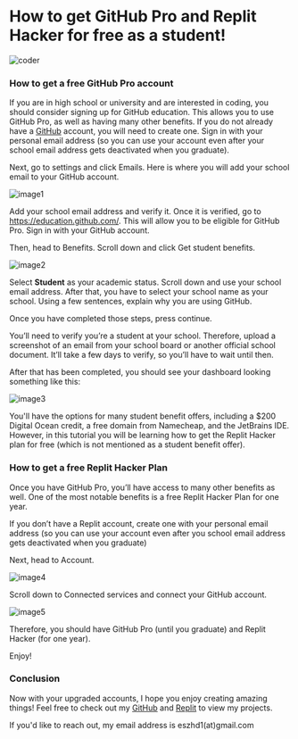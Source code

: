 # How to get GitHub Pro and Replit Hacker for free as a student!

![coder](https://user-images.githubusercontent.com/97064249/215350412-c05de317-7d62-4110-bee5-c084fbc1a44d.png)


### How to get a free GitHub Pro account

If you are in high school or university and are interested in coding, you should consider signing up for GitHub education. This allows you to use GitHub Pro, as well as having many other benefits. If you do not already have a [GitHub](https://github.com/signup) account, you will need to create one. Sign in with your personal email address (so you can use your account even after your school email address gets deactivated when you graduate).

Next, go to settings and click Emails. Here is where you will add your school email to your GitHub account.

![image1](https://user-images.githubusercontent.com/97064249/215526808-7e2aeb8a-c32c-4f33-9ef7-ad0f6b88d287.png)


Add your school email address and verify it. Once it is verified, go to https://education.github.com/. This will allow you to be eligible for GitHub Pro. Sign in with your GitHub account.

Then, head to Benefits. Scroll down and click Get student benefits.

![image2](https://user-images.githubusercontent.com/97064249/215526941-b1a1e2fc-bcd9-4edd-bf8e-61a4e1cd82ac.png)

Select **Student** as your academic status. Scroll down and use your school email address. After that, you have to select your school name as your school. Using a few sentences, explain why you are using GitHub.

Once you have completed those steps, press continue.

You’ll need to verify you’re a student at your school. Therefore, upload a screenshot of an email from your school board or another official school document. It’ll take a few days to verify, so you’ll have to wait until then.

After that has been completed, you should see your dashboard looking something like this:

![image3](https://user-images.githubusercontent.com/97064249/215528452-d7f4de46-77ac-4df2-8352-f06329fdeb5f.png)

You'll have the options for many student benefit offers, including a $200 Digital Ocean credit, a free domain from Namecheap, and the JetBrains IDE. However, in this tutorial you will be learning how to get the Replit Hacker plan for free (which is not mentioned as a student benefit offer).

### How to get a free Replit Hacker Plan

Once you have GitHub Pro, you’ll have access to many other benefits as well. One of the most notable benefits is a free Replit Hacker Plan for one year. 

If you don’t have a Replit account, create one with your personal email address (so you can use your account even after you school email address gets deactivated when you graduate)

Next, head to Account.

![image4](https://user-images.githubusercontent.com/97064249/215528245-87cf3cae-db1f-4382-b75a-599c269cc95e.png)


Scroll down to Connected services and connect your GitHub account.

![image5](https://user-images.githubusercontent.com/97064249/215528283-8895bb3e-fb70-4d7c-87b3-3d3852e8c6c7.png)



Therefore, you should have GitHub Pro (until you graduate) and Replit Hacker (for one year).

Enjoy!

### Conclusion

Now with your upgraded accounts, I hope you enjoy creating amazing things! Feel free to check out my [GitHub](https://github.com/eesazahed) and [Replit](https://replit.com/@eesazahed) to view my projects.

If you'd like to reach out, my email address is eszhd1(at)gmail.com


